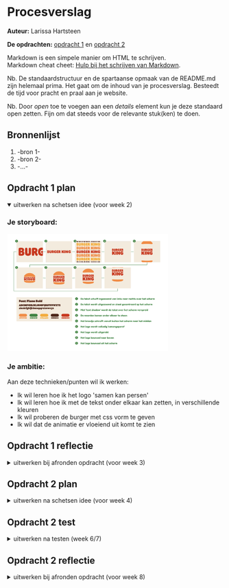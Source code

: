 # Procesverslag
**Auteur:** Larissa Hartsteen

**De opdrachten:** [opdracht 1](opdracht1/index.html) en [opdracht 2](opdracht2/index.html)


Markdown is een simpele manier om HTML te schrijven.  
Markdown cheat cheet: [Hulp bij het schrijven van Markdown](https://github.com/adam-p/markdown-here/wiki/Markdown-Cheatsheet).

Nb. De standaardstructuur en de spartaanse opmaak van de README.md zijn helemaal prima. Het gaat om de inhoud van je procesverslag. Besteedt de tijd voor pracht en praal aan je website.

Nb. Door *open* toe te voegen aan een *details* element kun je deze standaard open zetten. Fijn om dat steeds voor de relevante stuk(ken) te doen.



## Bronnenlijst
  1. -bron 1-
  2. -bron 2-
  3. -...-



## Opdracht 1 plan

<details open>
  <summary>uitwerken na schetsen idee (voor week 2)</summary>


  ### Je storyboard:
  <img src="readme-images/storyboard.png" width="375px" alt="storyboard voor opdracht 1">


  ### Je ambitie: 
  Aan deze technieken/punten wil ik werken:
  - Ik wil leren hoe ik het logo 'samen kan persen'
  - Ik wil leren hoe ik met de tekst onder elkaar kan zetten, in verschillende kleuren
  - Ik wil proberen de burger met css vorm te geven
  - Ik wil dat de animatie er vloeiend uit komt te zien
 
</details>



## Opdracht 1 reflectie

<details>
  <summary>uitwerken bij afronden opdracht (voor week 3)</summary>


  ### Je uitkomst - karakteristiek screenshot(s):
  <img src="readme-images/titel.png" width="375px" alt="uitomst opdracht 1">
  <img src="readme-images/rotate.png" width="375px" alt="uitomst opdracht 1">
  <img src="readme-images/textshadows.png" width="375px" alt="uitomst opdracht 1">
  <img src="readme-images/onder-elkaar.png" width="375px" alt="uitomst opdracht 1">
  <img src="readme-images/stretched.png" width="375px" alt="uitomst opdracht 1">
  <img src="readme-images/burger.png" width="375px" alt="uitomst opdracht 1">
  <img src="readme-images/burger-omhoog.png" width="375px" alt="uitomst opdracht 1">
  <img src="readme-images/burger-omhoog2.png" width="375px" alt="uitomst opdracht 1">
  <img src="readme-images/burger-omhoog3.png" width="375px" alt="uitomst opdracht 1">


  ### Dit ging goed/Heb ik geleerd: 
- Ik heb geleerd hoe ik met textshadows een tekst/woorden onder elkaar kan zetten, met hun verschillende kleuren
<img src="readme-images/textshadows.png" width="375px" alt="top">

- Ik heb geleerd hoe je met border-radius een vorm met alleen css kan maken en animeren
<img src="readme-images/burger.png" width="375px" alt="top">

- Ik heb geleerd hoe ik meerdere animaties op één element kan zetten en laten afspelen
<!-- <img src="readme-images/dummy-plaatje.svg" width="375px" alt="top"> -->

- Ik heb geleerd hoe ik met transform elementen kan verplaatsen
<img src="readme-images/burger-omhoog2.png" width="375px" alt="top">

- Ik heb geleerd hoe je met vmin en vmax elementen responsive kan maken


  ### Dit was lastig/Is niet gelukt:
- Ik vond het lastig om bij de laatste stap de burger en tekst vloeiend uit beeld te laten gaan
<img src="readme-images/burger-omhoog2.png" width="375px" alt="bummer">

- Het is mij niet gelukt om de eerste stap van mijn storyboard te maken, daarom heb ik deze uiteindelijk toch veranderd
<img src="readme-images/rotate.png" width="375px" alt="uitomst opdracht 1">

</details>



## Opdracht 2 plan

<details>
  <summary>uitwerken na schetsen idee (voor week 4)</summary>


  ### Je ontwerp:
  <img src="readme-images/dummy-plaatje.svg" width="375px" alt="ontwerp opdracht 2">


  ### Je ambitie: 
  Aan deze technieken/punten wil ik werken:
  - punt 1
  - punt 2
  - nog een punt
  - ...
</details>



## Opdracht 2 test

<details>
  <summary>uitwerken na testen (week 6/7)</summary>

  Neem minimaal 5 bevindingen op:



  ### Bevinding 1:
  Omschrijving van wat er nog niet orde was (tekst en afbeeding(en)).

  #### oplossing:
  Beschrijving hoe je het hebt hebt opgelost of als het niet gelukt is hoe je het zou oplossen (tekst en afbeeding(en)).



  ### Bevinding 2:
  Omschrijving van wat er nog niet orde was (tekst en afbeeding(en)).

  #### oplossing:
  Beschrijving hoe je het hebt hebt opgelost of als het niet gelukt is hoe je het zou oplossen (tekst en afbeeding(en)).



  ### Bevinding 3:
  ...
</details>



## Opdracht 2 reflectie

<details>
  <summary>uitwerken bij afronden opdracht (voor week 8)</summary>

  ### Je uitkomst - karakteristiek screenshot(s):
  <img src="readme-images/dummy-plaatje.svg" width="375px" alt="uitkomst opdracht 2">


  ### Dit ging goed/Heb ik geleerd: 
  Korte omschrijving met plaatje(s)

  <img src="readme-images/dummy-plaatje.svg" width="375px" alt="top">


  ### Dit was lastig/Is niet gelukt:
  Korte omschrijving met plaatje(s)

  <img src="readme-images/dummy-plaatje.svg" width="375px" alt="bummer">
</details>